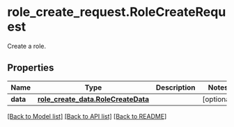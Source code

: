 # role_create_request.RoleCreateRequest

Create a role.
## Properties
Name | Type | Description | Notes
------------ | ------------- | ------------- | -------------
**data** | [**role_create_data.RoleCreateData**](RoleCreateData.md) |  | [optional] 

[[Back to Model list]](../README.md#documentation-for-models) [[Back to API list]](../README.md#documentation-for-api-endpoints) [[Back to README]](../README.md)



